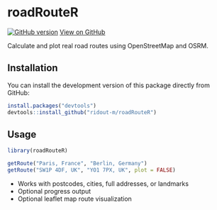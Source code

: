 # roadRouteR

[![GitHub version](https://img.shields.io/github/v/tag/ridout-m/roadRouteR?label=version)](https://github.com/ridout-m/roadRouteR/releases)
[View on GitHub](https://github.com/ridout-m/roadRouteR)

Calculate and plot real road routes using OpenStreetMap and OSRM.

## Installation

You can install the development version of this package directly from GitHub:

```r
install.packages("devtools")
devtools::install_github("ridout-m/roadRouteR")
```

## Usage

```r
library(roadRouteR)

getRoute("Paris, France", "Berlin, Germany")
getRoute("SW1P 4DF, UK", "YO1 7PX, UK", plot = FALSE)
```
- Works with postcodes, cities, full addresses, or landmarks
- Optional progress output
- Optional leaflet map route visualization


